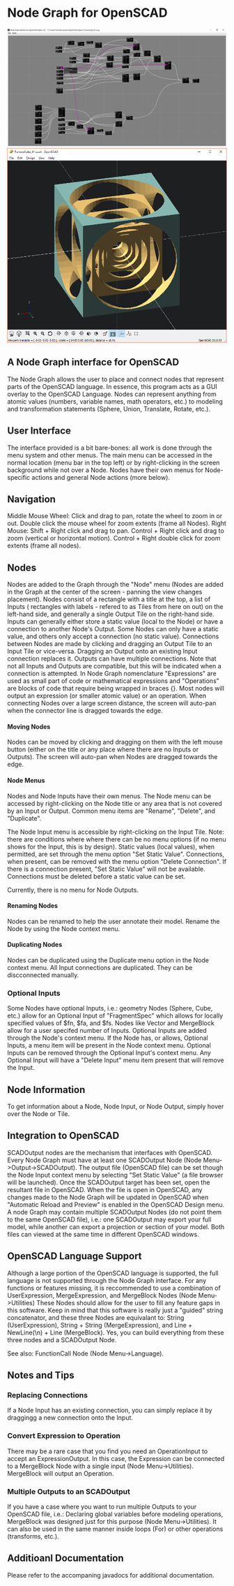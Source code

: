 # Node Graph for OpenSCAD #

![UI Image](/images/NodeGraphInterfaceUI.png)
![Output Image](/images/NodeGraphOutput.png)

## A Node Graph interface for OpenSCAD ##

The Node Graph allows the user to place and connect nodes that represent parts of the OpenSCAD language.  In essence, this program acts as a GUI overlay to the OpenSCAD Language.  Nodes can represent anything from atomic values (numbers, variable names, math operators, etc.) to modeling and transformation statements (Sphere, Union, Translate, Rotate, etc.).   


## User Interface ##
The interface provided is a bit bare-bones: all work is done through the menu system and other menus.  The main menu can be accessed in the normal location (menu bar in the top left) or by right-clicking in the screen background while not over a Node.  Nodes have their own menus for Node-specific actions and general Node actions (more below).


## Navigation ##

Middle Mouse Wheel: Click and drag to pan, rotate the wheel to zoom in or out.  Double click the mouse wheel for zoom extents (frame all Nodes).
Right Mouse: Shift + Right click and drag to pan.  Control + Right click and drag to zoom (vertical or horizontal motion).  Control + Right double click for zoom extents (frame all nodes).


## Nodes ##

Nodes are added to the Graph through the "Node" menu (Nodes are added in the Graph at the center of the screen - panning the view changes placement).
Nodes consist of a rectangle with a title at the top, a list of Inputs ( rectangles with labels - refered to as Tiles from here on out) on the left-hand side, and generally a single Output Tile on the right-hand side.  Inputs can generally either store a static value (local to the Node) or have a connection to another Node's Output.  Some Nodes can only have a static value, and others only accept a connection (no static value).  Connections between Nodes are made by clicking and dragging an Output Tile to an Input Tile or vice-versa.  Dragging an Output onto an existing Input connection replaces it.  Outputs can have multiple connections.  Note that not all Inputs and Outputs are compatible, but this will be indicated when a connection is attempted.  In Node Graph nomenclature "Expressions" are used as small part of code or mathematical expressions and "Operations" are blocks of code that require being wrapped in braces {}.  Most nodes will output an expression (or smaller atomic value) or an operation.  When connecting Nodes over a large screen distance, the screen will auto-pan when the connector line is dragged towards the edge.

#### Moving Nodes ####
Nodes can be moved by clicking and dragging on them with the left mouse button (either on the title or any place where there are no Inputs or Outputs).  The screen will auto-pan when Nodes are dragged towards the edge.

#### Node Menus ####
Nodes and Node Inputs have their own menus.  The Node menu can be accessed by right-clicking on the Node title or any area that is not covered by an Input or Output.  Common menu items are "Rename", "Delete", and "Duplicate". 

The Node Input menu is accessible by right-clicking on the Input Tile. Note: there are conditions where where there can be no menu options (if no menu shows for the Input, this is by design).  Static values (local values), when permitted,  are set through the menu option "Set Static Value".  Connections, when present, can be removed with the menu option "Delete Connection".  If there is a connection present, "Set Static Value" will not be available.  Connections must be deleted before a static value can be set.

Currently, there is no menu for Node Outputs.


#### Renaming Nodes ####
Nodes can be renamed to help the user annotate their model.  Rename the Node by using the Node context menu.

#### Duplicating Nodes ####
Nodes can be duplicated using the Duplicate menu option in the Node context menu.  All Input connections are duplicated.  They can be discconnected manually.

### Optional Inputs ###
Some Nodes have optional Inputs, i.e.:  geometry Nodes (Sphere, Cube, etc.) allow for an Optional Input of "FragmentSpec" which allows for locally specified values of $fn, $fa, and $fs.  Nodes like Vector and MergeBlock allow for a user specifed number of Inputs.  Optional Inputs are added through the Node's context menu.  If the Node has, or allows, Optional Inputs, a menu item will be present in the Node context menu.  Optional Inputs can be removed through the Optional Input's context menu.  Any Optional Input will have a "Delete Input" menu item present that will remove the Input.

## Node Information ##
To get information about a Node, Node Input, or Node Output, simply hover over the Node or Tile.

## Integration to OpenSCAD ##
SCADOutput nodes are the mechanism that interfaces with OpenSCAD.  Every Node Graph must have at least one SCADOutput Node (Node Menu->Output->SCADOutput).  The output file (OpenSCAD file) can be set though the Node Input context menu by selecting "Set Static Value" (a file browser will be launched).  Once the SCADOutput target has been set, open the resultant file in OpenSCAD.  When the file is open in OpenSCAD, any changes made to the Node Graph will be updated in OpenSCAD when "Automatic Reload and Preview" is enabled in the OpenSCAD Design menu.  A node Graph may contain multiple SCADOutput Nodes (do not point them to the same OpenSCAD file), i.e.: one SCADOutput may export your full model, while another can export a projection or section of your model.  Both files can viewed at the same time in different OpenSCAD windows.


## OpenSCAD Language Support ##
Although a large portion of the OpenSCAD language is supported, the full language is not supported through the Node Graph interface.  For any functions or features missing, it is reccommended to use  a combination of UserExpression, MergeExpression, and MergeBlock Nodes (Node Menu->Utilities) These Nodes should allow for the user to fill any feature gaps in this software.  Keep in mind that this software is really just a "guided" string concatenator, and these three Nodes are equivalant to: String (UserExpression), String + String (MergeExpression), and Line + NewLine(\n) + Line (MergeBlock).  Yes, you can build everything from these three nodes and a SCADOutput Node.  

See also: FunctionCall Node (Node Menu->Language).

## Notes and Tips ##

### Replacing Connections ###
If a Node Input has an existing connection, you can simply replace it by draggingg a new connection onto the Input.  


### Convert Expression to Operation ###
There may be a rare case that you find you need an OperationInput to accept an ExpressionOutput.   In this case, the Expression can be connected to a MergeBlock Node with a single input (Node Menu->Utilities).  MergeBlock will output an Operation.


### Multiple Outputs to an SCADOutput ###
If you have a case where you want to run multiple Outputs to your OpenSCAD file, i.e.: Declaring global variables before modeling operations, MergeBlock was designed just for this purpose (Node Menu->Utilities).  It can also be used in the same manner inside loops (For) or other operations (transforms, etc.).

## Additioanl Documentation ##

Please refer to the accompaning javadocs for  additional documentation.

